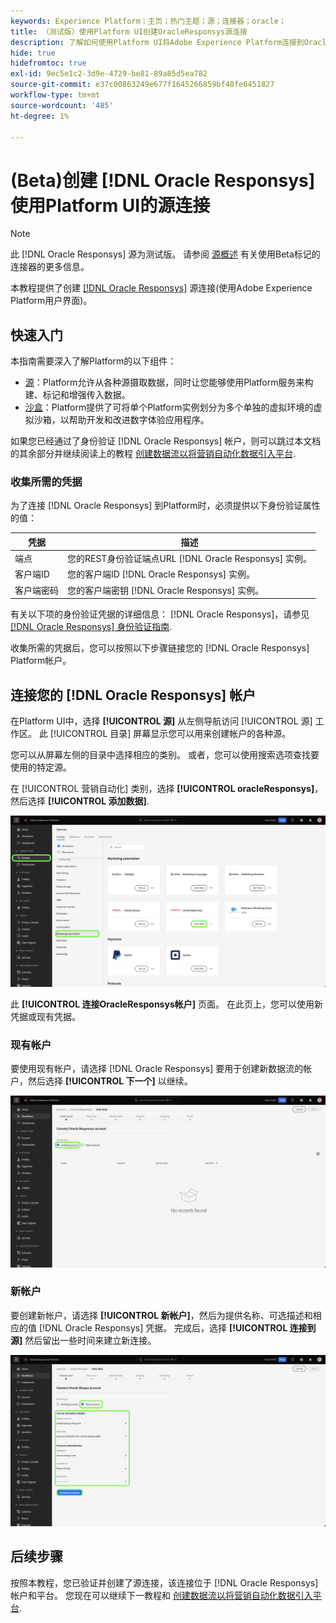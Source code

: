 ```yaml
---
keywords: Experience Platform；主页；热门主题；源；连接器；oracle；
title: （测试版）使用Platform UI创建OracleResponsys源连接
description: 了解如何使用Platform UI将Adobe Experience Platform连接到OracleResponsys。
hide: true
hidefromtoc: true
exl-id: 9ec5e1c2-3d9e-4729-be81-89a85d5ea782
source-git-commit: e37c00863249e677f1645266859bf40fe6451827
workflow-type: tm+mt
source-wordcount: '485'
ht-degree: 1%

---
```


# (Beta)创建 [!DNL Oracle Responsys] 使用Platform UI的源连接

>[!NOTE]
>
>此 [!DNL Oracle Responsys] 源为测试版。 请参阅 [源概述](../../../../home.md#terms-and-conditions) 有关使用Beta标记的连接器的更多信息。

本教程提供了创建 [[!DNL Oracle Responsys]](../../../../connectors/marketing-automation/oracle-responsys.md) 源连接(使用Adobe Experience Platform用户界面)。

## 快速入门

本指南需要深入了解Platform的以下组件：

* [源](../../../../home.md)：Platform允许从各种源摄取数据，同时让您能够使用Platform服务来构建、标记和增强传入数据。
* [沙盒](../../../../../sandboxes/home.md)：Platform提供了可将单个Platform实例划分为多个单独的虚拟环境的虚拟沙箱，以帮助开发和改进数字体验应用程序。

如果您已经通过了身份验证 [!DNL Oracle Responsys] 帐户，则可以跳过本文档的其余部分并继续阅读上的教程 [创建数据流以将营销自动化数据引入平台](../../dataflow/marketing-automation.md).

### 收集所需的凭据

为了连接 [!DNL Oracle Responsys] 到Platform时，必须提供以下身份验证属性的值：

| 凭据 | 描述 |
| --- | --- |
| 端点 | 您的REST身份验证端点URL [!DNL Oracle Responsys] 实例。 |
| 客户端ID | 您的客户端ID [!DNL Oracle Responsys] 实例。 |
| 客户端密码 | 您的客户端密钥 [!DNL Oracle Responsys] 实例。 |

有关以下项的身份验证凭据的详细信息： [!DNL Oracle Responsys]，请参见 [[!DNL Oracle Responsys] 身份验证指南](https://docs.oracle.com/en/cloud/saas/marketing/responsys-develop/API/GetStarted/authentication.htm).

收集所需的凭据后，您可以按照以下步骤链接您的 [!DNL Oracle Responsys] Platform帐户。

## 连接您的 [!DNL Oracle Responsys] 帐户

在Platform UI中，选择 **[!UICONTROL 源]** 从左侧导航访问 [!UICONTROL 源] 工作区。 此 [!UICONTROL 目录] 屏幕显示您可以用来创建帐户的各种源。

您可以从屏幕左侧的目录中选择相应的类别。 或者，您可以使用搜索选项查找要使用的特定源。

在 [!UICONTROL 营销自动化] 类别，选择 **[!UICONTROL oracleResponsys]**，然后选择 **[!UICONTROL 添加数据]**.

![突出显示Oracle为Responsys源的Adobe Experience Platform源目录。](../../../../images/tutorials/create/oracle-responsys/catalog.png)

此 **[!UICONTROL 连接OracleResponsys帐户]** 页面。 在此页上，您可以使用新凭据或现有凭据。

### 现有帐户

要使用现有帐户，请选择 [!DNL Oracle Responsys] 要用于创建新数据流的帐户，然后选择 **[!UICONTROL 下一个]** 以继续。

![oracleResponsys的现有帐户身份验证屏幕。](../../../../images/tutorials/create/oracle-responsys/existing.png)

### 新帐户

要创建新帐户，请选择 **[!UICONTROL 新帐户]**，然后为提供名称、可选描述和相应的值 [!DNL Oracle Responsys] 凭据。 完成后，选择 **[!UICONTROL 连接到源]** 然后留出一些时间来建立新连接。

![oracleResponsys的新帐户身份验证屏幕。](../../../../images/tutorials/create/oracle-eloqua/new.png)

## 后续步骤

按照本教程，您已验证并创建了源连接，该连接位于 [!DNL Oracle Responsys] 帐户和平台。 您现在可以继续下一教程和 [创建数据流以将营销自动化数据引入平台](../../dataflow/marketing-automation.md).

